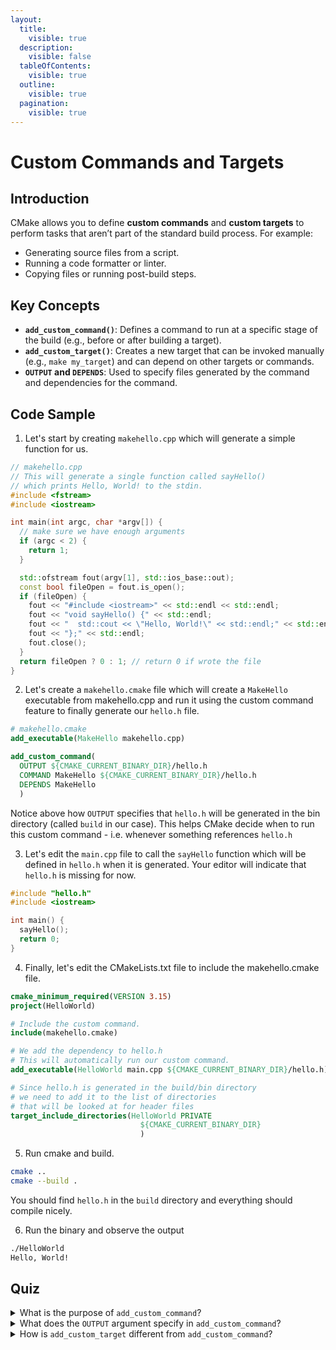 ```yaml
---
layout:
  title:
    visible: true
  description:
    visible: false
  tableOfContents:
    visible: true
  outline:
    visible: true
  pagination:
    visible: true
---
```


# Custom Commands and Targets

## Introduction

CMake allows you to define **custom commands** and **custom targets** to perform tasks that aren’t part of the standard build process. For example:

* Generating source files from a script.
* Running a code formatter or linter.
* Copying files or running post-build steps.

## Key Concepts

* **`add_custom_command()`**: Defines a command to run at a specific stage of the build (e.g., before or after building a target).
* **`add_custom_target()`**: Creates a new target that can be invoked manually (e.g., `make my_target`) and can depend on other targets or commands.
* **`OUTPUT` and `DEPENDS`**: Used to specify files generated by the command and dependencies for the command.

## Code Sample

1. Let's start by creating `makehello.cpp` which will generate a simple function for us.

```cpp
// makehello.cpp
// This will generate a single function called sayHello()
// which prints Hello, World! to the stdin.
#include <fstream>
#include <iostream>

int main(int argc, char *argv[]) {
  // make sure we have enough arguments
  if (argc < 2) {
    return 1;
  }

  std::ofstream fout(argv[1], std::ios_base::out);
  const bool fileOpen = fout.is_open();
  if (fileOpen) {
    fout << "#include <iostream>" << std::endl << std::endl;
    fout << "void sayHello() {" << std::endl;
    fout << "  std::cout << \"Hello, World!\" << std::endl;" << std::endl;
    fout << "};" << std::endl;
    fout.close();
  }
  return fileOpen ? 0 : 1; // return 0 if wrote the file
}
```

2. Let's create a `makehello.cmake` file which will create a `MakeHello` executable from makehello.cpp and run it using the custom command feature to finally generate our `hello.h` file.

```cmake
# makehello.cmake
add_executable(MakeHello makehello.cpp)

add_custom_command(
  OUTPUT ${CMAKE_CURRENT_BINARY_DIR}/hello.h
  COMMAND MakeHello ${CMAKE_CURRENT_BINARY_DIR}/hello.h
  DEPENDS MakeHello
  )
```

Notice above how `OUTPUT` specifies that `hello.h` will be generated in the bin directory (called `build` in our case). This helps CMake decide when to run this custom command - i.e. whenever something references `hello.h`

3. Let's edit the `main.cpp` file to call the `sayHello` function which will be defined in `hello.h` when it is generated. Your editor will indicate that `hello.h` is missing for now.

```cpp
#include "hello.h" 
#include <iostream>

int main() {
  sayHello();
  return 0;
}
```

4. Finally, let's edit the CMakeLists.txt file to include the makehello.cmake file.

```cmake
cmake_minimum_required(VERSION 3.15)
project(HelloWorld)

# Include the custom command.
include(makehello.cmake)

# We add the dependency to hello.h
# This will automatically run our custom command.
add_executable(HelloWorld main.cpp ${CMAKE_CURRENT_BINARY_DIR}/hello.h)

# Since hello.h is generated in the build/bin directory
# we need to add it to the list of directories
# that will be looked at for header files
target_include_directories(HelloWorld PRIVATE
                             ${CMAKE_CURRENT_BINARY_DIR}
                             )
```

5. Run cmake and build.

```bash
cmake ..
cmake --build .
```

You should find `hello.h` in the `build` directory and everything should compile nicely.

6. Run the binary and observe the output

```bash
./HelloWorld
Hello, World!
```

## Quiz

<details>

<summary>What is the purpose of <code>add_custom_command</code>?</summary>

`add_custom_command` defines a command to run during the build process, such as generating files or running scripts.

</details>

<details>

<summary>What does the <code>OUTPUT</code> argument specify in <code>add_custom_command</code>?</summary>

The `OUTPUT` argument specifies the file(s) generated by the custom command.

</details>

<details>

<summary>How is <code>add_custom_target</code> different from <code>add_custom_command</code>?</summary>

`add_custom_command` defines a command tied to specific outputs, while `add_custom_target` creates a named target that can be manually invoked or included in the default build.

</details>
